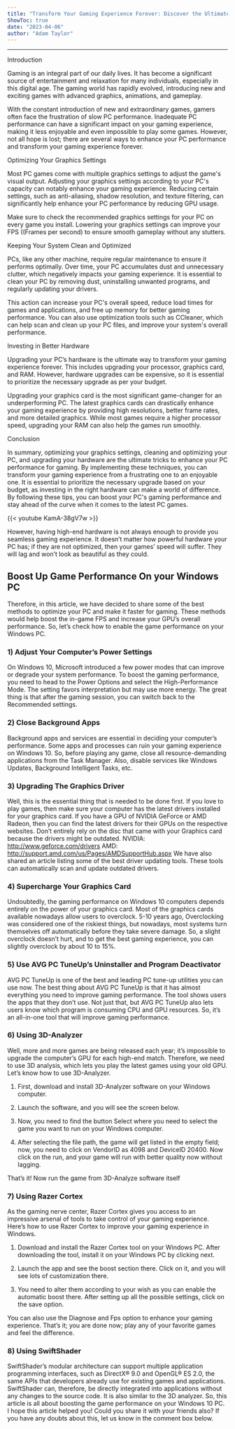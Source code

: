 ```yaml
---
title: "Transform Your Gaming Experience Forever: Discover the Ultimate Tricks to Enhance Your PC Performance!"
ShowToc: true 
date: "2023-04-06"
author: "Adam Taylor"
---
```

*****
Introduction

Gaming is an integral part of our daily lives. It has become a significant source of entertainment and relaxation for many individuals, especially in this digital age. The gaming world has rapidly evolved, introducing new and exciting games with advanced graphics, animations, and gameplay.

With the constant introduction of new and extraordinary games, gamers often face the frustration of slow PC performance. Inadequate PC performance can have a significant impact on your gaming experience, making it less enjoyable and even impossible to play some games. However, not all hope is lost; there are several ways to enhance your PC performance and transform your gaming experience forever.

Optimizing Your Graphics Settings

Most PC games come with multiple graphics settings to adjust the game's visual output. Adjusting your graphics settings according to your PC's capacity can notably enhance your gaming experience. Reducing certain settings, such as anti-aliasing, shadow resolution, and texture filtering, can significantly help enhance your PC performance by reducing GPU usage.

Make sure to check the recommended graphics settings for your PC on every game you install. Lowering your graphics settings can improve your FPS ((Frames per second) to ensure smooth gameplay without any stutters.

Keeping Your System Clean and Optimized

PCs, like any other machine, require regular maintenance to ensure it performs optimally. Over time, your PC accumulates dust and unnecessary clutter, which negatively impacts your gaming experience. It is essential to clean your PC by removing dust, uninstalling unwanted programs, and regularly updating your drivers.

This action can increase your PC's overall speed, reduce load times for games and applications, and free up memory for better gaming performance. You can also use optimization tools such as CCleaner, which can help scan and clean up your PC files, and improve your system's overall performance.

Investing in Better Hardware

Upgrading your PC’s hardware is the ultimate way to transform your gaming experience forever. This includes upgrading your processor, graphics card, and RAM. However, hardware upgrades can be expensive, so it is essential to prioritize the necessary upgrade as per your budget.

Upgrading your graphics card is the most significant game-changer for an underperforming PC. The latest graphics cards can drastically enhance your gaming experience by providing high resolutions, better frame rates, and more detailed graphics. While most games require a higher processor speed, upgrading your RAM can also help the games run smoothly.

Conclusion

In summary, optimizing your graphics settings, cleaning and optimizing your PC, and upgrading your hardware are the ultimate tricks to enhance your PC performance for gaming. By implementing these techniques, you can transform your gaming experience from a frustrating one to an enjoyable one. It is essential to prioritize the necessary upgrade based on your budget, as investing in the right hardware can make a world of difference. By following these tips, you can boost your PC's gaming performance and stay ahead of the curve when it comes to the latest PC games.

{{< youtube KamA-38gV7w >}} 



However, having high-end hardware is not always enough to provide you seamless gaming experience. It doesn’t matter how powerful hardware your PC has; if they are not optimized, then your games’ speed will suffer. They will lag and won’t look as beautiful as they could.

 
## Boost Up Game Performance On your Windows PC


Therefore, in this article, we have decided to share some of the best methods to optimize your PC and make it faster for gaming.
These methods would help boost the in-game FPS and increase your GPU’s overall performance. So, let’s check how to enable the game performance on your Windows PC.

 
### 1) Adjust Your Computer’s Power Settings



On Windows 10, Microsoft introduced a few power modes that can improve or degrade your system performance. To boost the gaming performance, you need to head to the Power Options and select the High-Performance Mode. The setting favors interpretation but may use more energy. The great thing is that after the gaming session, you can switch back to the Recommended settings.

 
### 2) Close Background Apps



Background apps and services are essential in deciding your computer’s performance. Some apps and processes can ruin your gaming experience on Windows 10. So, before playing any game, close all resource-demanding applications from the Task Manager. Also, disable services like Windows Updates, Background Intelligent Tasks, etc.

 
### 3) Upgrading The Graphics Driver



Well, this is the essential thing that is needed to be done first. If you love to play games, then make sure your computer has the latest drivers installed for your graphics card. If you have a GPU of NVIDIA GeForce or AMD Radeon, then you can find the latest drivers for their GPUs on the respective websites. Don’t entirely rely on the disc that came with your Graphics card because the drivers might be outdated.
NVIDIA: http://www.geforce.com/drivers
AMD: http://support.amd.com/us/Pages/AMDSupportHub.aspx
We have also shared an article listing some of the best driver updating tools. These tools can automatically scan and update outdated drivers.

 
### 4) Supercharge Your Graphics Card



Undoubtedly, the gaming performance on Windows 10 computers depends entirely on the power of your graphics card. Most of the graphics cards available nowadays allow users to overclock. 5-10 years ago, Overclocking was considered one of the riskiest things, but nowadays, most systems turn themselves off automatically before they take severe damage. So, a slight overclock doesn’t hurt, and to get the best gaming experience, you can slightly overclock by about 10 to 15%.

 
### 5) Use AVG PC TuneUp’s Uninstaller and Program Deactivator



AVG PC TuneUp is one of the best and leading PC tune-up utilities you can use now. The best thing about AVG PC TuneUp is that it has almost everything you need to improve gaming performance. The tool shows users the apps that they don’t use. Not just that, but AVG PC TuneUp also lets users know which program is consuming CPU and GPU resources. So, it’s an all-in-one tool that will improve gaming performance.

 
### 6) Using 3D-Analyzer


Well, more and more games are being released each year; it’s impossible to upgrade the computer’s GPU for each high-end match. Therefore, we need to use 3D analysis, which lets you play the latest games using your old GPU. Let’s know how to use 3D-Analyzer.
1. First, download and install 3D-Analyzer software on your Windows computer.

2. Launch the software, and you will see the screen below.

3. Now, you need to find the button Select where you need to select the game you want to run on your Windows computer.

4. After selecting the file path, the game will get listed in the empty field; now, you need to click on VendorID as 4098 and DeviceID 20400. Now click on the run, and your game will run with better quality now without lagging.

That’s it! Now run the game from 3D-Analyze software itself

 
### 7) Using Razer Cortex


As the gaming nerve center, Razer Cortex gives you access to an impressive arsenal of tools to take control of your gaming experience. Here’s how to use Razer Cortex to improve your gaming experience in Windows.
1. Download and install the Razer Cortex tool on your Windows PC. After downloading the tool, install it on your Windows PC by clicking next.

2. Launch the app and see the boost section there. Click on it, and you will see lots of customization there.

3. You need to alter them according to your wish as you can enable the automatic boost there. After setting up all the possible settings, click on the save option.

You can also use the Diagnose and Fps option to enhance your gaming experience. That’s it; you are done now; play any of your favorite games and feel the difference.

 
### 8) Using SwiftShader



SwiftShader’s modular architecture can support multiple application programming interfaces, such as DirectX® 9.0 and OpenGL® ES 2.0, the same APIs that developers already use for existing games and applications. SwiftShader can, therefore, be directly integrated into applications without any changes to the source code. It is also similar to the 3D analyzer.
So, this article is all about boosting the game performance on your Windows 10 PC. I hope this article helped you! Could you share it with your friends also? If you have any doubts about this, let us know in the comment box below.




